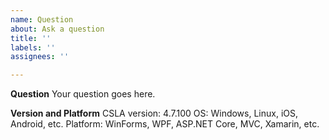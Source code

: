 ```yaml
---
name: Question
about: Ask a question
title: ''
labels: ''
assignees: ''

---
```


**Question**
Your question goes here.

**Version and Platform**
CSLA version: 4.7.100
OS: Windows, Linux, iOS, Android, etc.
Platform: WinForms, WPF, ASP.NET Core, MVC, Xamarin, etc.
